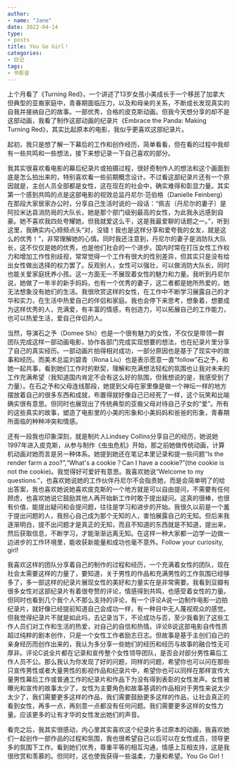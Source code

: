 ```yaml
---
author:
- name: "Jane"
date: 2022-04-14
type:
- posts
title: You Go Girl！
categories:
- 日记
tags:
- 书影音
--- 
```

上个月看了《Turning Red》，一个讲述了13岁女孩小美成长于一个移民了加拿大但典型的亚裔家庭中，青春期面临压力，以及和母亲的关系，不断成长发现真实的自我并接纳自己的故事。一部优秀，合格的皮克斯动画。但我今天想分享的却不是这部动画，我看了制作这部动画的纪录片《Embrace the Panda: Making Turning Red》，其实比起原本的电影，我似乎更喜欢这部纪录片。  
  
起初，我只是想了解一下幕后的工作和创作经历，简单看看，但在看的过程中我却有一些共鸣和一些想法，接下来想记录一下自己喜欢的部分。  
  
我其实很喜欢看电影的幕后纪录片或拍摄过程，很好奇制作人的想法和这个画面到底是怎么拍出来的，特别喜欢看一些前期概念设计。不过看这部纪录片还有一个原因就是，主创人员全部都是女性，这在现在的社会中，确实难得和彰显力量。其实第一个感到共鸣的点是这部电影的视效总监丹尼尔·范伯格（Danielle Feinberg）在那段大家居家办公时，分享自己生活时说的一段话：“佩吉（丹尼尔的妻子）是阿拉米达县消防局的大队长，她是那个部门级别最高的女性，为此我永远感到自豪。她不喜欢我四处夸耀她，但我就爱这么干，这是我最爱聊的话题之一。”，听到这里，我确实内心频频点头“对，没错！我也是这样分享和爱夸我的女友，就是这么的优秀！”，非常理解她的心情。同时我还注意到，丹尼尔的妻子是消防队大队长，这不仅仅是她的优秀，也是他们社会的一个进步。国内时常在打压女性工作权力和增加工作性别歧视，常常觉得一个工作有很大的性别差异，但其实只是没有给出女性做出选择的权力罢了。反观别人，女性可以强壮，可以做消防大队长，同时也能关爱家庭抚养小孩。这一方面无一不展现着女性的魅力和力量。我听到丹尼尔说，她做了一年半的新手妈妈，也有一个优秀的妻子，这二者都是她所热爱的，她无法想象没有她们的生活。我很欣赏这样的女性，在工作中不断学习展露自己的才华和实力，在生活中热爱自己的伴侣和家庭。我也会停下来思考，想象着，想要成为这样优秀的人，充满爱，有丰富的情感，有创造力，可以拓展自己的工作能力，也可以热爱生活，爱自己伴侣的人。  
   
当然，导演石之予（Domee Shi）也是一个很有魅力的女性，不仅仅是带领一群团队完成这样一部动画电影，协作各部门完成实现想要的想法，也在纪录片里分享了自己的真实经历。一部动画片拍得相对成功，一部分原因也是基于了现实中的故事和经历。而美术总监刘碧青（Rona Liu）也是表示愿意一直“follow”石之予，和她一起共事，看到她们工作时的默契，理解和充满想法轻松的氛围也让我对未来的工作充满希望（我知道国内肯定不会有这么好的氛围，但我想说的是，我感受到了力量）。在石之予和父母连线那段，她提到父母在家里像是做一个神坛一样的地方摆放着自己的很多东西和成就，布置得就好像自己已经死了一样，这个玩笑和比喻确实很有意思。但同时也展现出了传统典型的亚裔父母对待自己子女的“爱”。所有的这些真实的故事，塑造了电影里的小美的形象和小美妈妈和爸爸的形象，青春期所面临的种种冲突和情感。  

还有一段我也印象深刻，就是制片人Lindsey Collins分享自己的经历，她说她1997年进入皮克斯，从参与制作《虫虫危机》开始，那之前她做传统动画，计算机动画对她而言是另一种体系。她提到她还在笔记本里记录和提一些问题“Is the render farm a zoo?”,“What's a cookie？Can I have a cookie?”(the cookie is not the cookie)。我觉得好可爱好有意思。我喜欢她说“Welcome to my questions.”，也喜欢她说她的工作伙伴丹尼尔不会指责她，而是会简单明了的给出答案，我也喜欢她说她喜欢皮克斯的一个地方就是可以自由提问，不需要有任何顾虑，也喜欢她说它鼓励其他人再开始新工作时敢于提出疑问。这真的很棒，也很有价值，能提出疑问和会提问题，往往是学习和进步的开始。我很久以前是一个羞于提出问题的人，我担心自己成为那个无知的人，害怕展露自己的无知。但后来我逐渐明白，提不出问题才是真正的无知，而且不知道的东西就是不知道，提出来，然后获取信息，不断学习，才能渐渐远离无知。在这样一种大家都一边学一边做一边进步的工作环境里，能收获新能量和成功也毫不意外。Follow your curiosity, girl!
  
我喜欢这样的团队分享着自己的制作的过程和经历，一个充满着女性的团队，现在社会太需要这样的力量了，要知道，关于男性的作品和充满男性的工作氛围已经够多了，多一部这样的纪录片展现女性的美好和力量实在是非常需要。我看到豆瓣有很多女性对这部纪录片有着很夸赞的评论，情感得到共鸣，也感受着女性的力量。但同时也看到几个我个人不那么支持的评论，有一个评论A说一边制作电影一边拍纪录片，就好像已经提前知道自己会成功一样，有一种目中无人蔑视观众的感觉。但我觉得纪录片不就是如此吗，去记录当下，不论成功与否，至少我看到了这些工作人员们对工作和生活的热爱，对自己的自信和热情。评论B说这部电影自传性质超过纯粹的剧本创作，只是一个女性工作者励志日志。但故事是基于主创们自己的亲身经历而创作出来的，我认为多分享一些她们的经历和经历与故事的融合性无可厚非。评论C说全片都在记录和宣传整个女性领导团队，是否会对部分男性幕后工作人员不公。那么我认为你发现了好的问题，同样的问题，希望你也可以问在那些只宣传男性或者大量男性的影视作品和纪录片中，希望你也可以同样在那样宣传大量男性幕后工作或普通工作的纪录片和作品下为没有得到表彰的女性发声。女性被曝光和宣传的故事太少了，女性为主要角色和故事基调的作品相对于男性来说太少太少了，我们需要更多这样的作品，我们需要鼓励更多这样的作品，让社会真正的看到女性，再多一点，再刻意一点都没有任何问题。我们需要更多这样的女性力量。应该更多的让有才华的女性发出她们的声音。  
  
看完之后，我其实很感动，内心里其实喜欢这个纪录片多过原本的动画，我喜欢她们一起创作一部作品的过程和氛围，我也很希望自己以后可以在女性成员，领导更多的氛围下工作。看到她们优秀，尊重平等的相互沟通，情感上互相支持，这是我很欣赏和羡慕的。但同时，这也使我获得一些温柔，力量和希望。You Go Girl！